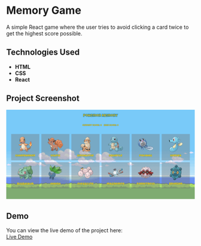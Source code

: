 # Memory Game

A simple React game where the user tries to avoid clicking a card twice to get the highest score possible.

## Technologies Used

- **HTML**
- **CSS**
- **React**

## Project Screenshot

![Memory Card Game Screenshot](./project-screenshot.png)

## Demo

You can view the live demo of the project here:  
[Live Demo](https://laith-memory-card-game.vercel.app/)
